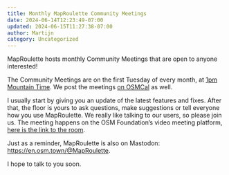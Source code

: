 ```yaml
---
title: Monthly MapRoulette Community Meetings
date: 2024-06-14T12:23:49-07:00
updated: 2024-06-15T11:27:38-07:00
author: Martijn
category: Uncategorized
---
```


MapRoulette hosts monthly Community Meetings that are open to anyone
interested!

The Community Meetings are on the first Tuesday of every month, at [1pm
Mountain
Time](https://duckduckgo.com/?q=1pm+Mountain+Time&atb=v423-1&ia=web). We
post the meetings [on OSMCal](https://osmcal.org/) as well.

I usually start by giving you an update of the latest features and
fixes. After that, the floor is yours to ask questions, make suggestions
or tell everyone how you use MapRoulette. We really like talking to our
users, so please join us. The meeting happens on the OSM Foundation’s
video meeting platform, [here is the link to the
room](https://osmvideo.cloud68.co/user/mar-qgi-crm-yxn).

Just as a reminder, MapRoulette is also on Mastodon:
<https://en.osm.town/@MapRoulette>.

I hope to talk to you soon.
